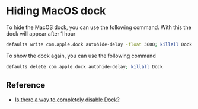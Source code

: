 # Hiding MacOS dock

To hide the MacOS dock, you can use the following command. With this the dock will appear after 1 hour

```bash
defaults write com.apple.dock autohide-delay -float 3600; killall Dock
```

To show the dock again, you can use the following command

```bash
defaults delete com.apple.dock autohide-delay; killall Dock
```

## Reference

- [Is there a way to completely disable Dock?](https://apple.stackexchange.com/questions/59556/is-there-a-way-to-completely-disable-dock)
